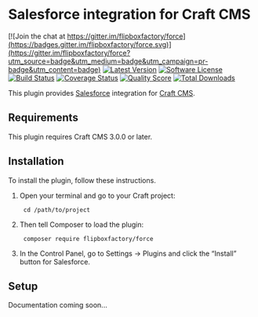 # Salesforce integration for Craft CMS
[![Join the chat at https://gitter.im/flipboxfactory/force](https://badges.gitter.im/flipboxfactory/force.svg)](https://gitter.im/flipboxfactory/force?utm_source=badge&utm_medium=badge&utm_campaign=pr-badge&utm_content=badge)
[![Latest Version](https://img.shields.io/github/release/flipboxfactory/force.svg?style=flat-square)](https://github.com/flipboxfactory/force/releases)
[![Software License](https://img.shields.io/badge/license-Proprietary-brightgreen.svg?style=flat-square)](LICENSE.md)
[![Build Status](https://img.shields.io/travis/flipboxfactory/force/master.svg?style=flat-square)](https://travis-ci.org/flipboxfactory/force)
[![Coverage Status](https://img.shields.io/scrutinizer/coverage/g/flipboxfactory/force.svg?style=flat-square)](https://scrutinizer-ci.com/g/flipboxfactory/force/code-structure)
[![Quality Score](https://img.shields.io/scrutinizer/g/flipboxfactory/force.svg?style=flat-square)](https://scrutinizer-ci.com/g/flipboxfactory/force)
[![Total Downloads](https://img.shields.io/packagist/dt/flipboxfactory/force.svg?style=flat-square)](https://packagist.org/packages/flipboxfactory/force)

This plugin provides [Salesforce](https://www.salesforce.com/) integration for [Craft CMS](https://craftcms.com/).


## Requirements

This plugin requires Craft CMS 3.0.0 or later.


## Installation

To install the plugin, follow these instructions.

1. Open your terminal and go to your Craft project:

        cd /path/to/project

2. Then tell Composer to load the plugin:

        composer require flipboxfactory/force

3. In the Control Panel, go to Settings → Plugins and click the “Install” button for Salesforce.

## Setup

Documentation coming soon...

